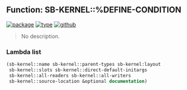 ## Function: SB-KERNEL::%DEFINE-CONDITION
[![package](https://img.shields.io/badge/Package-SB--KERNEL-5f9ea0.svg?style=social&colorA=999999)](../) [![type](https://img.shields.io/badge/Type-Function-5f9ea0.svg?style=social&colorA=999999)](../#function) [![github](https://img.shields.io/badge/GitHub-View_the_source-5f9ea0.svg?style=social&colorA=999999&logo=github)](https://github.com/sbcl/sbcl/blob/master/src/code/condition.lisp/) 

> No description.

### Lambda list
```cl
(sb-kernel::name sb-kernel::parent-types sb-kernel:layout
 sb-kernel::slots sb-kernel::direct-default-initargs
 sb-kernel::all-readers sb-kernel::all-writers
 sb-kernel::source-location &optional documentation)
```
